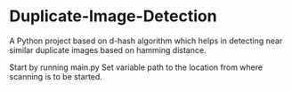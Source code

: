 # Duplicate-Image-Detection
A Python project based on d-hash algorithm which helps in detecting near similar duplicate images based on hamming distance.


Start by running main.py
Set variable path to the location from where scanning is to be started.
